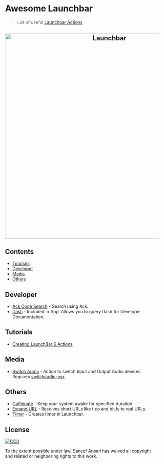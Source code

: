# Awesome Launchbar

> List of useful [Launchbar Actions][1]

<h2 align="center">
	<img width="668" src="https://cdn.rawgit.com/saneef/awesome-launchbar/bca58021/media/header.png" alt="Launchbar">
	<br>
</h2>

## Contents

- [Tutorials](#tutorials)
- [Developer](#developer)
- [Media](#media)
- [Others](#others)

## Developer

- [Ack Code Search](https://prenagha.github.io/launchbar/ack.html) - Search using Ack.
- [Dash](https://kapeli.com/dash) - Included in App. Allows you to query Dash for Developer Documentation.

## Tutorials

- [Creating LaunchBar 6 Actions](https://computers.tutsplus.com/tutorials/creating-launchbar-6-actions--cms-22733)

## Media

- [Switch Audio](https://prenagha.github.io/launchbar/audio.html) - Action to switch Input and Output Audio devices. Requires [switchaudio-osx](https://github.com/deweller/switchaudio-osx).

## Others

- [Caffeinate](https://prenagha.github.io/launchbar/caffeinate.html) - Keep your system awake for specified duration.
- [Expand URL](https://prenagha.github.io/launchbar/expand.html) -  Resolves short URLs like t.co and bit.ly to real URLs.
- [Timer](https://prenagha.github.io/launchbar/timer.html) - Creates timer in Launchbar.

## License

[![CC0](http://mirrors.creativecommons.org/presskit/buttons/88x31/svg/cc-zero.svg)](https://creativecommons.org/publicdomain/zero/1.0/)

To the extent possible under law, [Saneef Ansari](https://saneef.com) has waived all copyright and related or neighboring rights to this work.

[1]: https://obdev.at/products/launchbar/index.html
